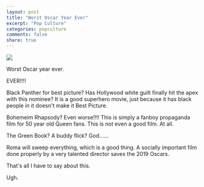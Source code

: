 ```yaml
---
layout: post
title: "Worst Oscar Year Ever"
excerpt: "Pop Culture"
categories: popculture
comments: false
share: true
---
```


![](https://pixel.nymag.com/imgs/daily/vulture/2019/01/18/18-oscar-noms.w700.h700.jpg)





Worst Oscar year ever.


EVER!!!!


Black Panther for best picture? Has Hollywood white guilt finally hit the apex with this nominee? It is a good superhero movie, just because it has black people in it doesn't make it Best Picture.



Bohemeim Rhapsody? Even worse!!!! This is simply a fanboy propaganda film for 50 year old Queen fans. This is not even a good film. At all.



The Green Book? A buddy flick? God......



Roma will sweep everything, which is a good thing. A socially important film done properly by a very talented director saves the 2019 Oscars. 



That's all I have to say about this. 


Ugh.
















